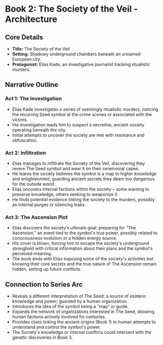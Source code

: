 # Book 2: The Society of the Veil - Architecture

## Core Details
- **Title:** The Society of the Veil
- **Setting:** Shadowy underground chambers beneath an unnamed European city.
- **Protagonist:** Elias Kade, an investigative journalist tracking ritualistic murders.

## Narrative Outline

### Act 1: The Investigation
- Elias Kade investigates a series of seemingly ritualistic murders, noticing the recurring Seed symbol at the crime scenes or associated with the victims.
- His investigation leads him to suspect a secretive, ancient society operating beneath the city.
- Initial attempts to uncover the society are met with resistance and obfuscation.

### Act 2: Infiltration
- Elias manages to infiltrate the Society of the Veil, discovering they revere The Seed symbol and wear it on their ceremonial capes.
- He learns the society believes the symbol is a map to higher knowledge and enlightenment, guarding ancient secrets they deem too dangerous for the outside world.
- Elias uncovers internal factions within the society – some wanting to preserve knowledge, others seeking to weaponize it.
- He finds potential evidence linking the society to the murders, possibly as internal purges or silencing leaks.

### Act 3: The Ascension Plot
- Elias discovers the society's ultimate goal: preparing for "The Ascension," an event tied to the symbol's true power, possibly related to consciousness evolution or a hidden energy source.
- His cover is blown, forcing him to escape the society's underground stronghold with critical information about their plans and the symbol's perceived meaning.
- The book ends with Elias exposing some of the society's activities but knowing their core secrets and the true nature of The Ascension remain hidden, setting up future conflicts.

## Connection to Series Arc
- Reveals a different interpretation of The Seed: a source of esoteric knowledge and power, guarded by a human organization.
- Introduces the idea of the symbol being a "map" or guide.
- Expands the network of organizations interested in The Seed, showing human factions actively involved for centuries.
- Provides clues linking the ancient origins (Book 1) to human attempts to understand and control the symbol's power.
- The Society's knowledge or internal conflicts could intersect with the genetic discoveries in Book 3. 